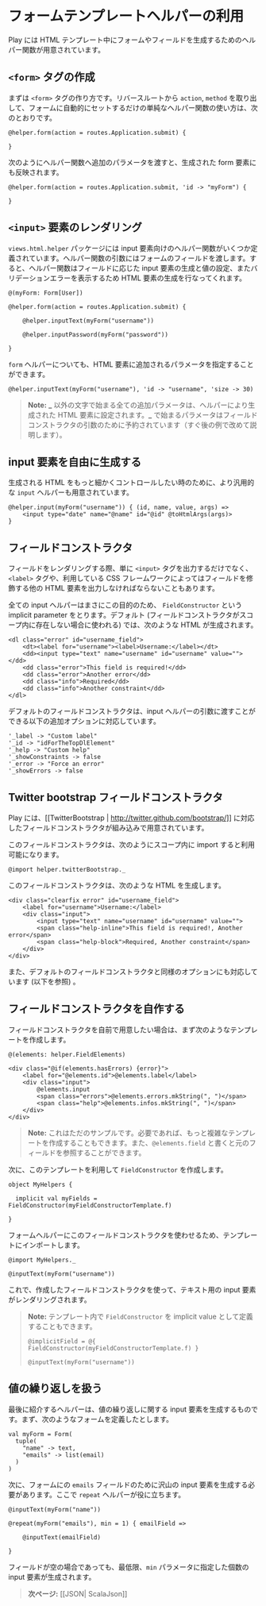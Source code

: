<!--
# Using the form template helpers
-->
# フォームテンプレートヘルパーの利用

<!--
Play provides several helpers for rendering form fields in HTML templates.
-->
Play には HTML テンプレート中にフォームやフィールドを生成するためのヘルパー関数が用意されています。

<!--
## Create a `<form>` tag
-->
## `<form>` タグの作成
    
<!--
The first thing is to be able to create the `<form>` tag. It is a pretty simple helper that has no more value than automatically setting the `action` and `method` tag parameters according to the reverse route you pass in:
-->
まずは `<form>` タグの作り方です。リバースルートから `action`, `method` を取り出して、フォームに自動的にセットするだけの単純なヘルパー関数の使い方は、次のとおりです。
    
```
@helper.form(action = routes.Application.submit) {
    
}
```

<!--
You can also pass an extra set of parameters that will be added to the generated Html:
-->
次のようにヘルパー関数へ追加のパラメータを渡すと、生成された form 要素にも反映されます。

```
@helper.form(action = routes.Application.submit, 'id -> "myForm") {
    
}
```

<!--
## Rendering an `<input>` element
-->
## `<input>` 要素のレンダリング

<!--
You can find several input helpers in the `views.html.helper` package. You feed them with a form field, and they display the corresponding HTML input, setting the value, constraints and errors:
-->
`views.html.helper` パッケージには input 要素向けのヘルパー関数がいくつか定義されています。ヘルパー関数の引数にはフォームのフィールドを渡します。すると、ヘルパー関数はフィールドに応じた input 要素の生成と値の設定、またバリデーションエラーを表示するため HTML 要素の生成を行なってくれます。

```
@(myForm: Form[User])

@helper.form(action = routes.Application.submit) {
    
    @helper.inputText(myForm("username"))
    
    @helper.inputPassword(myForm("password"))
    
}
```

<!--
As for the `form` helper, you can specify an extra set of parameters that will be added to the generated Html:
-->
`form` ヘルパーについても、HTML 要素に追加されるパラメータを指定することができます。

```
@helper.inputText(myForm("username"), 'id -> "username", 'size -> 30)
```

<!--
> **Note:** All extra parameters will be added to the generated Html, unless they start with the **\_** character. Arguments starting with **\_** are reserved for field constructor arguments (we will see that shortly).
-->
> **Note:** **\_** 以外の文字で始まる全ての追加パラメータは、ヘルパーにより生成された HTML 要素に設定されます。**\_** で始まるパラメータはフィールドコンストラクタの引数のために予約されています（すぐ後の例で改めて説明します）。

<!--
## Handling HTML input creation yourself
-->
## input 要素を自由に生成する

<!--
There is also a more generic `input` helper that lets you code the desired HTML result:
-->
生成される HTML をもっと細かくコントロールしたい時のために、より汎用的な `input` ヘルパーも用意されています。

```
@helper.input(myForm("username")) { (id, name, value, args) =>
    <input type="date" name="@name" id="@id" @toHtmlArgs(args)>
} 
```

<!--
## Field constructors
-->
## フィールドコンストラクタ

<!--
A field rendering is not only composed of the `<input>` tag, but it also needs a `<label>` and possibly other tags used by your CSS framework to decorate the field.
-->
フィールドをレンダリングする際、単に `<input>` タグを出力するだけでなく、`<label>` タグや、利用している CSS フレームワークによってはフィールドを修飾する他の HTML 要素を出力しなければならないこともあります。
    
<!--
All input helpers take an implicit `FieldConstructor` that handles this part. The default one (used if there are no other field constructors available in the scope), generates HTML like:
-->
全ての input ヘルパーはまさにこの目的のため、 `FieldConstructor` という implicit parameter をとります。デフォルト (フィールドコンストラクタがスコープ内に存在しない場合に使われる) では、次のような HTML が生成されます。

```
<dl class="error" id="username_field">
    <dt><label for="username"><label>Username:</label></dt>
    <dd><input type="text" name="username" id="username" value=""></dd>
    <dd class="error">This field is required!</dd>
    <dd class="error">Another error</dd>
    <dd class="info">Required</dd>
    <dd class="info">Another constraint</dd>
</dl>
```

<!--
This default field constructor supports additional options you can pass in the input helper arguments:
-->
デフォルトのフィールドコンストラクタは、input ヘルパーの引数に渡すことができる以下の追加オプションに対応しています。

```
'_label -> "Custom label"
'_id -> "idForTheTopDlElement"
'_help -> "Custom help"
'_showConstraints -> false
'_error -> "Force an error"
'_showErrors -> false
```

<!--
## Twitter bootstrap field constructor
-->
## Twitter bootstrap フィールドコンストラクタ

<!--
There is also another built-in field constructor that can be used with [[TwitterBootstrap | http://twitter.github.com/bootstrap/]].
-->
Play には、[[TwitterBootstrap | http://twitter.github.com/bootstrap/]] に対応したフィールドコンストラクタが組み込みで用意されています。

<!--
To use it, just import it in the current scope:
-->
このフィールドコンストラクタは、次のようにスコープ内に import すると利用可能になります。

```
@import helper.twitterBootstrap._
```

<!--
It generates Html like:
-->
このフィールドコンストラクタは、次のような HTML を生成します。

```
<div class="clearfix error" id="username_field">
    <label for="username">Username:</label>
    <div class="input">
        <input type="text" name="username" id="username" value="">
        <span class="help-inline">This field is required!, Another error</span>
        <span class="help-block">Required, Another constraint</span> 
    </div>
</div>
```

<!--
It supports the same set of options as the default field constructor (see below).
-->
また、デフォルトのフィールドコンストラクタと同様のオプションにも対応しています (以下を参照) 。

<!--
## Writing your own field constructor
-->
## フィールドコンストラクタを自作する

<!--
Often you will need to write your own field constructor. Start by writing a template like:
-->
フィールドコンストラクタを自前で用意したい場合は、まず次のようなテンプレートを作成します。

```
@(elements: helper.FieldElements)

<div class="@if(elements.hasErrors) {error}">
    <label for="@elements.id">@elements.label</label>
    <div class="input">
        @elements.input
        <span class="errors">@elements.errors.mkString(", ")</span>
        <span class="help">@elements.infos.mkString(", ")</span> 
    </div>
</div>
```

<!--
> **Note:** This is just a sample. You can make it as complicated as you need. You also have access to the original field using `@elements.field`.
-->
> **Note:** これはただのサンプルです。必要であれば、もっと複雑なテンプレートを作成することもできます。また、`@elements.field` と書くと元のフィールドを参照することができます。

<!--
Now create a `FieldConstructor` using this template function:
-->
次に、このテンプレートを利用して `FieldConstructor` を作成します。

```
object MyHelpers {
    
  implicit val myFields = FieldConstructor(myFieldConstructorTemplate.f)    
    
}
```

<!--
And to make the form helpers use it, just import it in your templates:
-->
フォームヘルパーにこのフィールドコンストラクタを使わせるため、テンプレートにインポートします。

```
@import MyHelpers._

@inputText(myForm("username"))
```

<!--
It will then use your field constructor to render the input text.
-->
これで、作成したフィールドコンストラクタを使って、テキスト用の input 要素がレンダリングされます。

<!--
> **Note:** You can also set an implicit value for your `FieldConstructor` inline in your template this way:
-->
> **Note:** テンプレート内で `FieldConstructor` を implicit value として定義することもできます。
>
> ```
> @implicitField = @{ FieldConstructor(myFieldConstructorTemplate.f) }
>
> @inputText(myForm("username"))
> ```

<!--
## Handling repeated values
-->
## 値の繰り返しを扱う

<!--
The last helper makes it easier to generate inputs for repeated values. Let’s say you have this kind of form definition:
-->
最後に紹介するヘルパーは、値の繰り返しに関する input 要素を生成するものです。まず、次のようなフォームを定義したとします。

```
val myForm = Form(
  tuple(
    "name" -> text,
    "emails" -> list(email)
  )
)
```

<!--
Now you have to generate as many inputs for the `emails` field as the form contains. Just use the `repeat` helper for that:
-->
次に、フォームにの `emails` フィールドのために沢山の input 要素を生成する必要があります。ここで `repeat` ヘルパーが役に立ちます。

```
@inputText(myForm("name"))

@repeat(myForm("emails"), min = 1) { emailField =>
    
    @inputText(emailField)
    
}
```

<!--
The `min` parameter allows you to display a minimum number of fields even if the corresponding form data are empty.
-->
フィールドが空の場合であっても、最低限、`min` パラメータに指定した個数の input 要素が生成されます。

<!--
> **Next:** [[Working with JSON| ScalaJson]]
-->
> **次ページ:** [[JSON| ScalaJson]]


